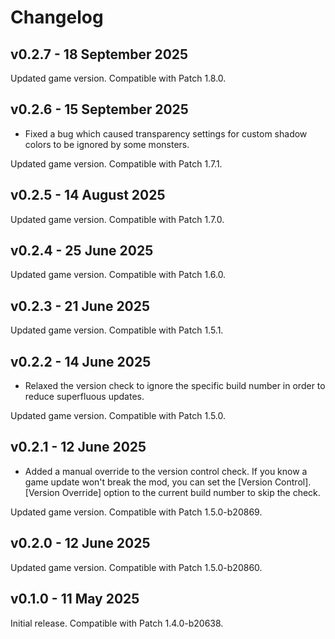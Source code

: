 # Changelog

## v0.2.7 - 18 September 2025
Updated game version. Compatible with Patch 1.8.0.

## v0.2.6 - 15 September 2025
- Fixed a bug which caused transparency settings for custom shadow colors to be ignored by some monsters.

Updated game version. Compatible with Patch 1.7.1.

## v0.2.5 - 14 August 2025
Updated game version. Compatible with Patch 1.7.0.

## v0.2.4 - 25 June 2025
Updated game version. Compatible with Patch 1.6.0.

## v0.2.3 - 21 June 2025
Updated game version. Compatible with Patch 1.5.1.

## v0.2.2 - 14 June 2025
- Relaxed the version check to ignore the specific build number in order to reduce superfluous updates.

Updated game version. Compatible with Patch 1.5.0.

## v0.2.1 - 12 June 2025
- Added a manual override to the version control check. If you know a game update won't break the mod, you can set the [Version Control].[Version Override] option to the current build number to skip the check.

Updated game version. Compatible with Patch 1.5.0-b20869.

## v0.2.0 - 12 June 2025
Updated game version. Compatible with Patch 1.5.0-b20860.

## v0.1.0 - 11 May 2025
Initial release. Compatible with Patch 1.4.0-b20638.
